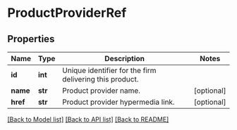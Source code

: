 # ProductProviderRef

## Properties
Name | Type | Description | Notes
------------ | ------------- | ------------- | -------------
**id** | **int** | Unique identifier for the firm delivering this product. | 
**name** | **str** | Product provider name. | [optional] 
**href** | **str** | Product provider hypermedia link. | [optional] 

[[Back to Model list]](../README.md#documentation-for-models) [[Back to API list]](../README.md#documentation-for-api-endpoints) [[Back to README]](../README.md)

